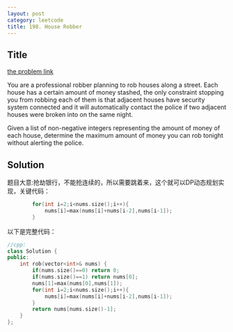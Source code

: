 ```yaml
---
layout: post
category: leetcode
title: 198. House Robber
---
```

## Title
[the problem link](https://leetcode.com/problems/house-robber/description/)

You are a professional robber planning to rob houses along a street. Each house has a certain amount of money stashed, the only constraint stopping you from robbing each of them is that adjacent houses have security system connected and it will automatically contact the police if two adjacent houses were broken into on the same night.

Given a list of non-negative integers representing the amount of money of each house, determine the maximum amount of money you can rob tonight without alerting the police.

## Solution

题目大意:抢劫银行，不能抢连续的，所以需要跳着来，这个就可以DP动态规划实现，关键代码：
```c++
        for(int i=2;i<nums.size();i++){
            nums[i]=max(nums[i]+nums[i-2],nums[i-1]);
        }
```

以下是完整代码：

```c++
//cpp:
class Solution {
public:
    int rob(vector<int>& nums) {
        if(nums.size()==0) return 0;
        if(nums.size()==1) return nums[0];
        nums[1]=max(nums[0],nums[1]);
        for(int i=2;i<nums.size();i++){
            nums[i]=max(nums[i]+nums[i-2],nums[i-1]);
        }
        return nums[nums.size()-1];
    }
};
```
